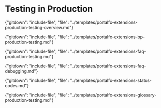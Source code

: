 # Testing in Production

{"gitdown": "include-file", "file": "../templates/portalfx-extensions-production-testing-overview.md"}

{"gitdown": "include-file", "file": "../templates/portalfx-extensions-bp-production-testing.md"}

{"gitdown": "include-file", "file": "../templates/portalfx-extensions-faq-production-testing.md"}

{"gitdown": "include-file", "file": "../templates/portalfx-extensions-faq-debugging.md"}

{"gitdown": "include-file", "file": "../templates/portalfx-extensions-status-codes.md"}

{"gitdown": "include-file", "file": "../templates/portalfx-extensions-glossary-production-testing.md"}

